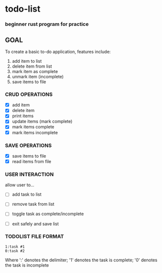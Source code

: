 # todo-list
### beginner rust program for practice

## GOAL
To create a basic to-do application, features include:
  1. add item to list
  2. delete item from list
  3. mark item as complete
  4. unmark item (incomplete)
  5. save items to file

### CRUD OPERATIONS
* [x]  add item
* [x]  delete item
* [x]  print items
* [x]  update items (mark complete)
  * [x] mark items complete
  * [x] mark items incomplete

### SAVE OPERATIONS
* [x] save items to file
* [x] read items from file

### USER INTERACTION
allow user to...
* [ ] add task to list
* [ ] remove task from list
* [ ] toggle task as complete/incomplete
* [ ] exit safely and save list


### TODOLIST FILE FORMAT
`1:task #1`\
`0:task #2`

 Where ':' denotes the delimiter; '1' denotes the task is complete; '0' denotes the task is incomplete
